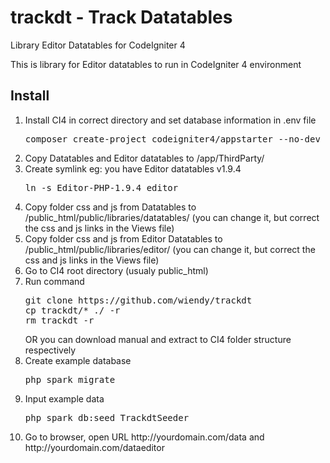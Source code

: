 # trackdt - Track Datatables
Library Editor Datatables for CodeIgniter 4

This is library for Editor datatables to run in CodeIgniter 4 environment

<h2>Install</h2>
<ol>
  <li>Install CI4 in correct directory and set database information in .env file<pre>composer create-project codeigniter4/appstarter --no-dev public_html</pre></li>
  <li>Copy Datatables and Editor datatables to /app/ThirdParty/</li>
  <li>Create symlink eg: you have Editor datatables v1.9.4<pre>ln -s Editor-PHP-1.9.4 editor</pre></li>
  <li>Copy folder css and js from Datatables to /public_html/public/libraries/datatables/ (you can change it, 
    but correct the css and js links in the Views file)</li>
  <li>Copy folder css and js from Editor Datatables to /public_html/public/libraries/editor/ (you can change it, 
    but correct the css and js links in the Views file)</li>
  <li>Go to CI4 root directory (usualy public_html)</li>
  <li>Run command <pre>git clone https://github.com/wiendy/trackdt<br>cp trackdt/* ./ -r<br>rm trackdt -r</pre> 
    OR you can download manual and extract to CI4 folder structure respectively</li>
  <li>Create example database <pre>php spark migrate</pre></li>
  <li>Input example data <pre>php spark db:seed TrackdtSeeder</pre></li>
  <li>Go to browser, open URL http://yourdomain.com/data and http://yourdomain.com/dataeditor</li>
</ol>
